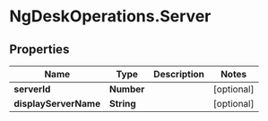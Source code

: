 # NgDeskOperations.Server

## Properties
Name | Type | Description | Notes
------------ | ------------- | ------------- | -------------
**serverId** | **Number** |  | [optional] 
**displayServerName** | **String** |  | [optional] 


